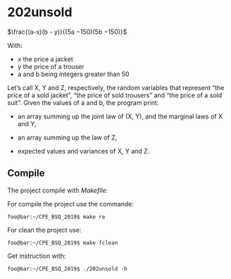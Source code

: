 # 202unsold

$\frac{(a-x)(b - y)}{(5a −150)(5b −150)}$

With:

- x the price a jacket
- y the price of a trouser
- a and b being integers greater than 50

Let’s call X, Y and Z, respectively, the random variables that represent “the price of a sold jacket”, “the price of sold trousers” and “the price of a sold suit”. Given the values of a and b, the program print:

- an array summing up the joint law of (X, Y), and the marginal laws of X and Y,

- an array summing up the law of Z,

- expected values and variances of X, Y and Z.

## Compile

The project compile with *Makefile*:

For compile the project use the commande:

```console
foo@bar:~/CPE_BSQ_2019$ make re
```

For clean the project use:

```console
foo@bar:~/CPE_BSQ_2019$ make fclean
```

Get instruction with:


```console
foo@bar:~/CPE_BSQ_2019$ ./202unsold -h
```

